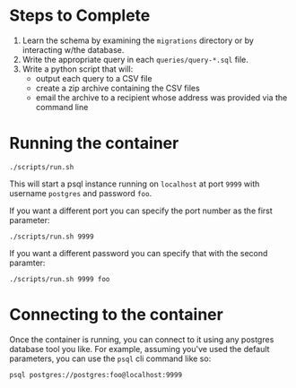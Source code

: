 # Steps to Complete

1. Learn the schema by examining the `migrations` directory or by
   interacting w/the database.
2. Write the appropriate query in each `queries/query-*.sql` file.
3. Write a python script that will:
   - output each query to a CSV file
   - create a zip archive containing the CSV files
   - email the archive to a recipient whose address was provided via
     the command line

# Running the container

```shell
./scripts/run.sh
```

This will start a psql instance running on `localhost` at port `9999`
with username `postgres` and password `foo`.

If you want a different port you can specify the port number as the
first parameter:

```shell
./scripts/run.sh 9999
```

If you want a different password you can specify that with the second
paramter:

```shell
./scripts/run.sh 9999 foo
```

# Connecting to the container

Once the container is running, you can connect to it using any
postgres database tool you like. For example, assuming you've used the
default parameters, you can use the `psql` cli command like so:

```shell
psql postgres://postgres:foo@localhost:9999
```
